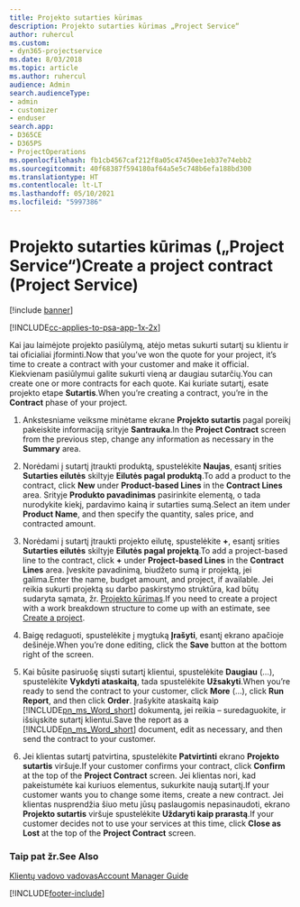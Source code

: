 ```yaml
---
title: Projekto sutarties kūrimas
description: Projekto sutarties kūrimas „Project Service“
author: ruhercul
ms.custom:
- dyn365-projectservice
ms.date: 8/03/2018
ms.topic: article
ms.author: ruhercul
audience: Admin
search.audienceType:
- admin
- customizer
- enduser
search.app:
- D365CE
- D365PS
- ProjectOperations
ms.openlocfilehash: fb1cb4567caf212f8a05c47450ee1eb37e74ebb2
ms.sourcegitcommit: 40f68387f594180af64a5e5c748b6efa188bd300
ms.translationtype: HT
ms.contentlocale: lt-LT
ms.lasthandoff: 05/10/2021
ms.locfileid: "5997386"
---
```

# <a name="create-a-project-contract-project-service"></a><span data-ttu-id="92ef0-103">Projekto sutarties kūrimas („Project Service“)</span><span class="sxs-lookup"><span data-stu-id="92ef0-103">Create a project contract (Project Service)</span></span>

[!include [banner](../includes/psa-now-project-operations.md)]

[!INCLUDE[cc-applies-to-psa-app-1x-2x](../includes/cc-applies-to-psa-app-1x-2x.md)]

<span data-ttu-id="92ef0-104">Kai jau laimėjote projekto pasiūlymą, atėjo metas sukurti sutartį su klientu ir tai oficialiai įforminti.</span><span class="sxs-lookup"><span data-stu-id="92ef0-104">Now that you’ve won the quote for your project, it’s time to create a contract with your customer and make it official.</span></span> <span data-ttu-id="92ef0-105">Kiekvienam pasiūlymui galite sukurti vieną ar daugiau sutarčių.</span><span class="sxs-lookup"><span data-stu-id="92ef0-105">You can create one or more contracts for each quote.</span></span> <span data-ttu-id="92ef0-106">Kai kuriate sutartį, esate projekto etape **Sutartis**.</span><span class="sxs-lookup"><span data-stu-id="92ef0-106">When you’re creating a contract, you’re in the **Contract** phase of your project.</span></span>  
  
1. <span data-ttu-id="92ef0-107">Ankstesniame veiksme minėtame ekrane **Projekto sutartis** pagal poreikį pakeiskite informaciją srityje **Santrauka**.</span><span class="sxs-lookup"><span data-stu-id="92ef0-107">In the **Project Contract** screen from the previous step, change any information as necessary in the **Summary** area.</span></span>  
  
2. <span data-ttu-id="92ef0-108">Norėdami į sutartį įtraukti produktą, spustelėkite **Naujas**, esantį srities **Sutarties eilutės** skiltyje **Eilutės pagal produktą**.</span><span class="sxs-lookup"><span data-stu-id="92ef0-108">To add a product to the contract, click **New** under **Product-based Lines** in the **Contract Lines** area.</span></span> <span data-ttu-id="92ef0-109">Srityje **Produkto pavadinimas** pasirinkite elementą, o tada nurodykite kiekį, pardavimo kainą ir sutarties sumą.</span><span class="sxs-lookup"><span data-stu-id="92ef0-109">Select an item under **Product Name**, and then specify the quantity, sales price, and contracted amount.</span></span>  
  
3. <span data-ttu-id="92ef0-110">Norėdami į sutartį įtraukti projekto eilutę, spustelėkite **+**, esantį srities **Sutarties eilutės** skiltyje **Eilutės pagal projektą**.</span><span class="sxs-lookup"><span data-stu-id="92ef0-110">To add a project-based line to the contract, click **+** under **Project-based Lines** in the **Contract Lines** area.</span></span> <span data-ttu-id="92ef0-111">Įveskite pavadinimą, biudžeto sumą ir projektą, jei galima.</span><span class="sxs-lookup"><span data-stu-id="92ef0-111">Enter the name, budget amount, and project, if available.</span></span> <span data-ttu-id="92ef0-112">Jei reikia sukurti projektą su darbo paskirstymo struktūra, kad būtų sudaryta sąmata, žr. [Projekto kūrimas](../psa/create-project.md).</span><span class="sxs-lookup"><span data-stu-id="92ef0-112">If you need to create a project with a work breakdown structure to come up with an estimate, see [Create a project](../psa/create-project.md).</span></span>  
  
4. <span data-ttu-id="92ef0-113">Baigę redaguoti, spustelėkite į mygtuką **Įrašyti**, esantį ekrano apačioje dešinėje.</span><span class="sxs-lookup"><span data-stu-id="92ef0-113">When you’re done editing, click the **Save** button at the bottom right of the screen.</span></span>  
  
5. <span data-ttu-id="92ef0-114">Kai būsite pasiruošę siųsti sutartį klientui, spustelėkite **Daugiau** (...), spustelėkite **Vykdyti ataskaitą**, tada spustelėkite **Užsakyti**.</span><span class="sxs-lookup"><span data-stu-id="92ef0-114">When you’re ready to send the contract to your customer, click **More** (…), click **Run Report**, and then click **Order**.</span></span> <span data-ttu-id="92ef0-115">Įrašykite ataskaitą kaip [!INCLUDE[pn_ms_Word_short](../includes/pn-ms-word-short.md)] dokumentą, jei reikia – suredaguokite, ir išsiųskite sutartį klientui.</span><span class="sxs-lookup"><span data-stu-id="92ef0-115">Save the report as a [!INCLUDE[pn_ms_Word_short](../includes/pn-ms-word-short.md)] document, edit as necessary, and then send the contract to your customer.</span></span>  
  
6. <span data-ttu-id="92ef0-116">Jei klientas sutartį patvirtina, spustelėkite **Patvirtinti** ekrano **Projekto sutartis** viršuje.</span><span class="sxs-lookup"><span data-stu-id="92ef0-116">If your customer confirms your contract, click **Confirm** at the top of the **Project Contract** screen.</span></span> <span data-ttu-id="92ef0-117">Jei klientas nori, kad pakeistumėte kai kuriuos elementus, sukurkite naują sutartį.</span><span class="sxs-lookup"><span data-stu-id="92ef0-117">If your customer wants you to change some items, create a new contract.</span></span> <span data-ttu-id="92ef0-118">Jei klientas nusprendžia šiuo metu jūsų paslaugomis nepasinaudoti, ekrano **Projekto sutartis** viršuje spustelėkite **Uždaryti kaip prarastą**.</span><span class="sxs-lookup"><span data-stu-id="92ef0-118">If your customer decides not to use your services at this time, click **Close as Lost** at the top of the **Project Contract** screen.</span></span>  
  
### <a name="see-also"></a><span data-ttu-id="92ef0-119">Taip pat žr.</span><span class="sxs-lookup"><span data-stu-id="92ef0-119">See Also</span></span>  
 [<span data-ttu-id="92ef0-120">Klientų vadovo vadovas</span><span class="sxs-lookup"><span data-stu-id="92ef0-120">Account Manager Guide</span></span>](../psa/account-manager-guide.md)


[!INCLUDE[footer-include](../includes/footer-banner.md)]